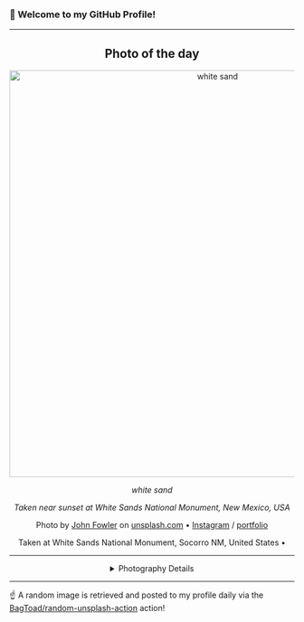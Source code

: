 ### 👋 Welcome to my GitHub Profile!

----
<div align="center">

## Photo of the day
  
  <a href="https://unsplash.com/photos/white-sand-RsRTIofe0HE"><img width="720" src="https://images.unsplash.com/photo-1554147090-e1221a04a025?crop=entropy&cs=tinysrgb&fit=max&fm=jpg&ixid=M3w1OTQ0OTd8MHwxfHJhbmRvbXx8fHx8fHx8fDE3Mjk4MzY1NTB8&ixlib=rb-4.0.3&q=80&w=1080" alt="white sand"></a>
  
  <em>white sand</em>
  
  <em>Taken near sunset at White Sands National Monument, New Mexico, USA</em>

  Photo by [John Fowler](http://www.flickr.com/photos/snowpeak) on [unsplash.com](https://unsplash.com/) • [Instagram](https://instagram.com/johnd.fowler) / [portfolio](http://www.flickr.com/photos/snowpeak)
  
  Taken at White Sands National Monument, Socorro NM, United States • 
  
  ---
  
<details>
<summary>Photography Details</summary>
  
| Parameter     | Value |
| ------------- | ----- |
| Camera Model  | NIKON D800E |
| Exposure Time | 1/200 |
| Aperture      | 9.0 |
| Focal Length  | 120.0 |
| ISO           | 400 |
| Location      | White Sands National Monument, Socorro NM, United States (United States) |
| Coordinates   | Latitude null, Longitude null |

</details>

</div>

----

☝️ A random image is retrieved and posted to my profile daily via the [BagToad/random-unsplash-action](https://github.com/BagToad/random-unsplash-action) action!
